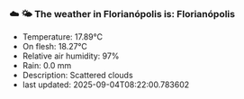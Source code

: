 ### ☁️ 🌤️  The weather in Florianópolis is: Florianópolis

- Temperature: 17.89°C
- On flesh: 18.27°C
- Relative air humidity: 97%
- Rain: 0.0 mm
- Description: Scattered clouds
- last updated: 2025-09-04T08:22:00.783602
